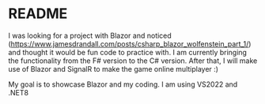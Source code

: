 # README

I was looking for a project with Blazor and noticed (https://www.jamesdrandall.com/posts/csharp_blazor_wolfenstein_part_1/) and thought it would be fun code to practice with. I am currently bringing the functionality from the F# version to the C# version. After that, I will make use of Blazor and SignalR to make the game online multiplayer :)

My goal is to showcase Blazor and my coding. I am using VS2022 and .NET8


